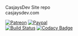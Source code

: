 CasjaysDev Site repo  
casjaysdev.com  
  
[![Patreon](https://img.shields.io/badge/patreon-donate-orange.svg)](https://www.patreon.com/casjay)
[![Paypal](https://img.shields.io/badge/Donate-PayPal-green.svg)](https://www.paypal.me/casjaysdev)  
[![Build Status](https://travis-ci.org/CasjaysDev/casjaysdev.com.svg?branch=master)](https://travis-ci.org/CasjaysDev/casjaysdev.com)
[![Codacy Badge](https://api.codacy.com/project/badge/Grade/12696cbf2987413ba97bf8de70bf9c19)](https://www.codacy.com/app/casjay/casjaysdev.com?utm_source=github.com&amp;utm_medium=referral&amp;utm_content=CasjaysDev/casjaysdev.com&amp;utm_campaign=Badge_Grade)
